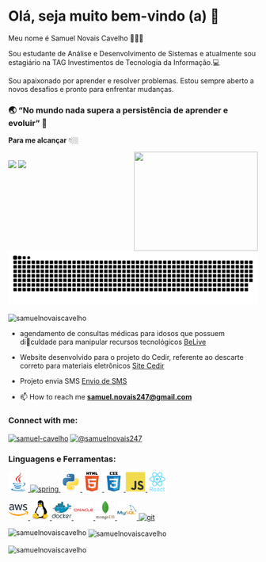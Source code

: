 # Olá, seja muito bem-vindo (a)  👋

Meu nome é Samuel Novais Cavelho 🧑🏽‍💻

Sou estudante de Análise e Desenvolvimento de Sistemas e atualmente sou estagiário na TAG Investimentos de Tecnologia da Informação.💻

Sou apaixonado por aprender e resolver problemas. Estou sempre aberto a novos desafios e pronto para enfrentar mudanças.   

### 🌏 “No mundo nada supera a persistência de aprender e evoluir” 🚀  

 
**Para me alcançar**   👇🏼

<div>
   <img align="right" width="250" height="200" src="https://i.imgur.com/hgU3P2W.gif">
</div>

 <br>

<div align="left">
 <a href="https://www.linkedin.com/in/samuel-cavelho/" target="_blank"><img src="https://img.shields.io/badge/-LinkedIn-%230077B5?style=for-the-badge&logo=linkedin&logoColor=white" target="_blank"></a>
 <a href = "mailto:samuel.novais247@gmail.com"><img src="https://img.shields.io/badge/-Gmail-darkolivegreen?style=for-the-badge&logo=gmail&logoColor=white" target="_blank"></a>

![Snake animation](https://github.com/samuelnovaiscavelho/samuelnovaiscavelho/blob/output/github-contribution-grid-snake.svg)

</div>

<p align="left"> <img src="https://komarev.com/ghpvc/?username=samuelnovaiscavelho&label=Profile%20views&color=0e75b6&style=flat" alt="samuelnovaiscavelho" /> </p>

- agendamento de consultas médicas para idosos que possuem diculdade para manipular recursos tecnológicos [BeLive](https://github.com/samuelnovaiscavelho/belive_backend)

- Website desenvolvido para o projeto do Cedir, referente ao descarte correto para materiais eletrônicos [Site Cedir](https://github.com/samuelnovaiscavelho/SiteCedir)

- Projeto envia SMS [Envio de SMS](https://github.com/samuelnovaiscavelho/Projeto_Pitao_Envia_SMS)

- 📫 How to reach me **samuel.novais247@gmail.com**

<h3 align="left">Connect with me:</h3>
<p align="left">
<a href="https://linkedin.com/in/samuel-cavelho" target="blank"><img align="center" src="https://raw.githubusercontent.com/rahuldkjain/github-profile-readme-generator/master/src/images/icons/Social/linked-in-alt.svg" alt="samuel-cavelho" height="30" width="40" /></a>
<a href="https://www.youtube.com/c/@samuelnovais247" target="blank"><img align="center" src="https://raw.githubusercontent.com/rahuldkjain/github-profile-readme-generator/master/src/images/icons/Social/youtube.svg" alt="@samuelnovais247" height="30" width="40" /></a>
</p>





<h3 align="left">Linguagens e Ferramentas:</h3>



<p align="left"> <a href="https://www.java.com" target="_blank" rel="noreferrer"> <img src="https://raw.githubusercontent.com/devicons/devicon/master/icons/java/java-original.svg" alt="java" width="40" height="40"/> </a> <a href="https://spring.io/" target="_blank" rel="noreferrer"> <img src="https://www.vectorlogo.zone/logos/springio/springio-icon.svg" alt="spring" width="40" height="40"/> </a> <a href="https://www.python.org" target="_blank" rel="noreferrer"> <img src="https://raw.githubusercontent.com/devicons/devicon/master/icons/python/python-original.svg" alt="python" width="40" height="40"/> </a> <a href="https://www.w3.org/html/" target="_blank" rel="noreferrer"> <img src="https://raw.githubusercontent.com/devicons/devicon/master/icons/html5/html5-original-wordmark.svg" alt="html5" width="40" height="40"/> </a> <a href="https://www.w3schools.com/css/" target="_blank" rel="noreferrer"> <img src="https://raw.githubusercontent.com/devicons/devicon/master/icons/css3/css3-original-wordmark.svg" alt="css3" width="40" height="40"/> </a> <a href="https://developer.mozilla.org/en-US/docs/Web/JavaScript" target="_blank" rel="noreferrer"> <img src="https://raw.githubusercontent.com/devicons/devicon/master/icons/javascript/javascript-original.svg" alt="javascript" width="40" height="40"/> </a> <a href="https://reactjs.org/" target="_blank" rel="noreferrer"> <img src="https://raw.githubusercontent.com/devicons/devicon/master/icons/react/react-original-wordmark.svg" alt="react" width="40" height="40"/> </a> 

<a href="https://aws.amazon.com" target="_blank" rel="noreferrer"> <img src="https://raw.githubusercontent.com/devicons/devicon/master/icons/amazonwebservices/amazonwebservices-original-wordmark.svg" alt="aws" width="40" height="40"/> </a> <a href="https://www.linux.org/" target="_blank" rel="noreferrer"> <img src="https://raw.githubusercontent.com/devicons/devicon/master/icons/linux/linux-original.svg" alt="linux" width="40" height="40"/> </a> <a href="https://www.docker.com/" target="_blank" rel="noreferrer"> <img src="https://raw.githubusercontent.com/devicons/devicon/master/icons/docker/docker-original-wordmark.svg" alt="docker" width="40" height="40"/> </a> <a href="https://www.oracle.com/" target="_blank" rel="noreferrer"> <img src="https://raw.githubusercontent.com/devicons/devicon/master/icons/oracle/oracle-original.svg" alt="oracle" width="40" height="40"/> </a> <a href="https://www.mongodb.com/" target="_blank" rel="noreferrer"> <img src="https://raw.githubusercontent.com/devicons/devicon/master/icons/mongodb/mongodb-original-wordmark.svg" alt="mongodb" width="40" height="40"/> </a> <a href="https://www.mysql.com/" target="_blank" rel="noreferrer"> <img src="https://raw.githubusercontent.com/devicons/devicon/master/icons/mysql/mysql-original-wordmark.svg" alt="mysql" width="40" height="40"/> </a> <a href="https://git-scm.com/" target="_blank" rel="noreferrer"> <img src="https://www.vectorlogo.zone/logos/git-scm/git-scm-icon.svg" alt="git" width="40" height="40"/> </a> 



</p> <p><img align="left" src="https://github-readme-stats.vercel.app/api/top-langs?username=samuelnovaiscavelho&show_icons=true&locale=pt-br&layout=compact" alt="samuelnovaiscavelho" /></p>

<p>&nbsp;<img align="center" src="https://github-readme-stats.vercel.app/api?username=samuelnovaiscavelho&show_icons=true&locale=pt-br" alt="samuelnovaiscavelho" /></p>

<p><img align="center" src="https://github-readme-streak-stats.herokuapp.com/?user=samuelnovaiscavelho&show_icons=true&locale=pt-br" alt="samuelnovaiscavelho" /></p>


